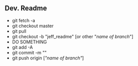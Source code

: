 ## Dev. Readme

- git fetch -a
- git checkout master
- git pull 
- git checkout -b "jeff_readme" [or other "*name of branch*"]
-  DO SOMETHING
- git add -A
- git commit -m ""
- git push origin [*"name of branch"*]

